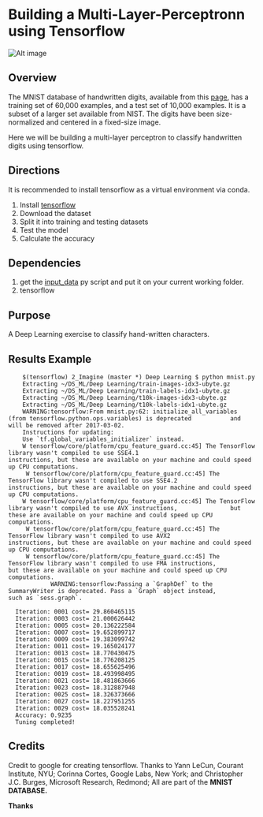 # Building a Multi-Layer-Perceptronn using Tensorflow

![Alt image](https://github.com/pau-lo/Deep-Learning-Multi-Layer-Perceptron-Handwritten-Character-Image-Classifier-/blob/master/mnist.png)

## Overview 

The MNIST database of handwritten digits, available from this [page](http://yann.lecun.com/exdb/mnist/), has a training set of 60,000 examples, and a test set of 10,000 examples. It is a subset of a larger set available from NIST. The digits have been size-normalized and centered in a fixed-size image.

Here we will be building a multi-layer perceptron to classify handwritten digits using tensorflow.

## Directions

It is recommended to install tensorflow as a virtual environment via conda. 

1. Install [tensorflow](https://www.tensorflow.org/install/)  
2. Download the dataset
3. Split it into training and testing datasets
4. Test the model
5. Calculate the accuracy 

## Dependencies 

1. get the [input_data](https://github.com/tensorflow/tensorflow/blob/master/tensorflow/examples/tutorials/mnist/input_data.py) py script and put it on your current working folder.
2. tensorflow 

## Purpose 

A Deep Learning exercise to classify hand-written characters. 

## Results Example

        $(tensorflow) 2_Imagine (master *) Deep Learning $ python mnist.py
        Extracting ~/DS_ML/Deep Learning/train-images-idx3-ubyte.gz
        Extracting ~/DS_ML/Deep Learning/train-labels-idx1-ubyte.gz
        Extracting ~/DS_ML/Deep Learning/t10k-images-idx3-ubyte.gz
        Extracting ~/DS_ML/Deep Learning/t10k-labels-idx1-ubyte.gz
        WARNING:tensorflow:From mnist.py:62: initialize_all_variables (from tensorflow.python.ops.variables) is deprecated           and will be removed after 2017-03-02.
        Instructions for updating:
        Use `tf.global_variables_initializer` instead.
        W tensorflow/core/platform/cpu_feature_guard.cc:45] The TensorFlow library wasn't compiled to use SSE4.1                       instructions, but these are available on your machine and could speed up CPU computations.
         W tensorflow/core/platform/cpu_feature_guard.cc:45] The TensorFlow library wasn't compiled to use SSE4.2                       instructions, but these are available on your machine and could speed up CPU computations.
        W tensorflow/core/platform/cpu_feature_guard.cc:45] The TensorFlow library wasn't compiled to use AVX instructions,               but these are available on your machine and could speed up CPU computations.
         W tensorflow/core/platform/cpu_feature_guard.cc:45] The TensorFlow library wasn't compiled to use AVX2                         instructions, but these are available on your machine and could speed up CPU computations.
         W tensorflow/core/platform/cpu_feature_guard.cc:45] The TensorFlow library wasn't compiled to use FMA instructions,          but these are available on your machine and could speed up CPU computations.
                WARNING:tensorflow:Passing a `GraphDef` to the SummaryWriter is deprecated. Pass a `Graph` object instead,                     such as `sess.graph`.
                
      Iteration: 0001 cost= 29.860465115
      Iteration: 0003 cost= 21.000626442
      Iteration: 0005 cost= 20.136222584
      Iteration: 0007 cost= 19.652899717
      Iteration: 0009 cost= 19.383099742
      Iteration: 0011 cost= 19.165024177
      Iteration: 0013 cost= 18.770430475
      Iteration: 0015 cost= 18.776208125
      Iteration: 0017 cost= 18.655625496
      Iteration: 0019 cost= 18.493998495
      Iteration: 0021 cost= 18.481863666
      Iteration: 0023 cost= 18.312887948
      Iteration: 0025 cost= 18.326373666
      Iteration: 0027 cost= 18.227951255
      Iteration: 0029 cost= 18.035528241
      Accuracy: 0.9235
      Tuning completed!


## Credits

Credit to google for creating tensorflow.
Thanks to Yann LeCun, Courant Institute, NYU;
Corinna Cortes, Google Labs, New York; and Christopher J.C. Burges, Microsoft Research, Redmond;
All are part of the **MNIST DATABASE.**

**Thanks**

